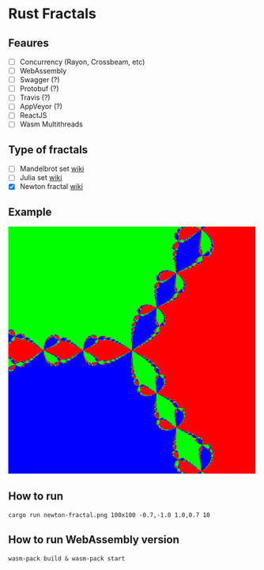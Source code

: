 # Rust Fractals

## Feaures

- [ ] Concurrency (Rayon, Crossbeam, etc)
- [ ] WebAssembly
- [ ] Swagger (?)
- [ ] Protobuf (?)
- [ ] Travis (?)
- [ ] AppVeyor (?)
- [ ] ReactJS
- [ ] Wasm Multithreads

## Type of fractals

- [ ] Mandelbrot set [wiki](https://en.wikipedia.org/wiki/Mandelbrot_set)
- [ ] Julia set [wiki](https://en.wikipedia.org/wiki/Julia_set)
- [x] Newton fractal [wiki](https://en.wikipedia.org/wiki/Newton_fractal)

## Example

![Newtone](fractal-example.png)

## How to run

    cargo run newton-fractal.png 100x100 -0.7,-1.0 1.0,0.7 10

## How to run WebAssembly version

    wasm-pack build & wasm-pack start
